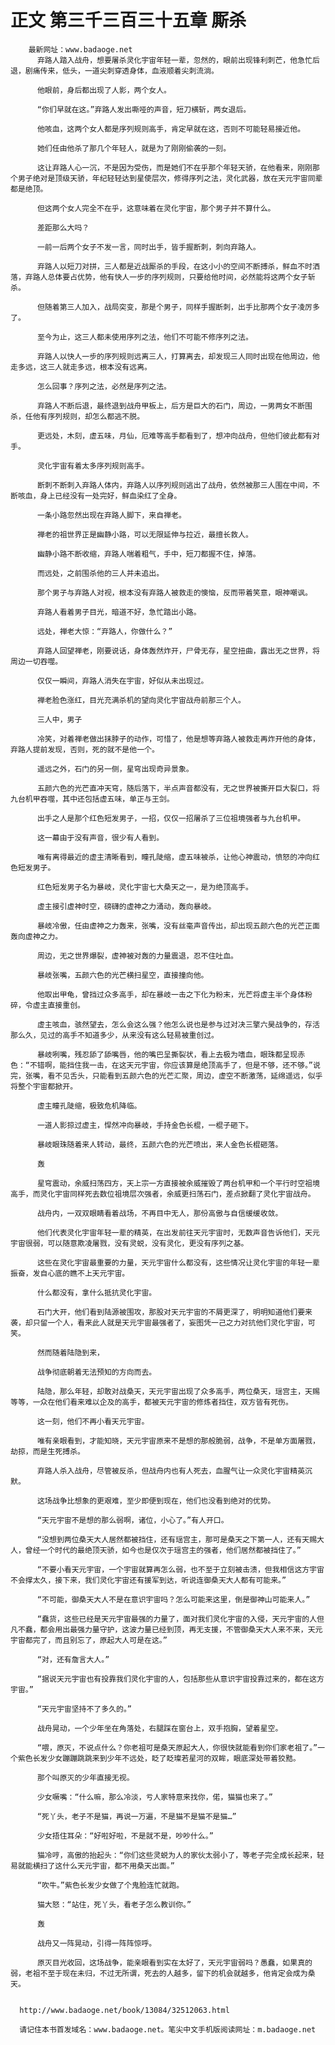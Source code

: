 # 正文 第三千三百三十五章 厮杀
        最新网址：www.badaoge.net
          弃路人踏入战舟，想要屠杀灵化宇宙年轻一辈，忽然的，眼前出现锋利刺芒，他急忙后退，剧痛传来，低头，一道尖刺穿透身体，血液顺着尖刺流淌。
      
          他眼前，身后都出现了人影，两个女人。
      
          “你们早就在这。”弃路人发出嘶哑的声音，短刀横斩，两女退后。
      
          他咳血，这两个女人都是序列规则高手，肯定早就在这，否则不可能轻易接近他。
      
          她们任由他杀了那几个年轻人，就是为了刚刚偷袭的一刻。
      
          这让弃路人心一沉，不是因为受伤，而是她们不在乎那个年轻天骄，在他看来，刚刚那个男子绝对是顶级天骄，年纪轻轻达到星使层次，修得序列之法，灵化武器，放在天元宇宙同辈都是绝顶。
      
          但这两个女人完全不在乎，这意味着在灵化宇宙，那个男子并不算什么。
      
          差距那么大吗？
      
          一前一后两个女子不发一言，同时出手，皆手握断刺，刺向弃路人。
      
          弃路人以短刀对拼，三人都是近战厮杀的手段，在这小小的空间不断搏杀，鲜血不时洒落，弃路人总体要占优势，他有快人一步的序列规则，只要给他时间，必然能将这两个女子斩杀。
      
          但随着第三人加入，战局突变，那是个男子，同样手握断刺，出手比那两个女子凌厉多了。
      
          至今为止，这三人都未使用序列之法，他们不可能不修序列之法。
      
          弃路人以快人一步的序列规则远离三人，打算离去，却发现三人同时出现在他周边，他走多远，这三人就走多远，根本没有远离。
      
          怎么回事？序列之法，必然是序列之法。
      
          弃路人不断后退，最终退到战舟甲板上，后方是巨大的石门，周边，一男两女不断围杀，任他有序列规则，却怎么都逃不脱。
      
          更远处，木刻，虚五味，月仙，厄难等高手都看到了，想冲向战舟，但他们彼此都有对手。
      
          灵化宇宙有着太多序列规则高手。
      
          断刺不断刺入弃路人体内，弃路人以序列规则逃出了战舟，依然被那三人围在中间，不断咳血，身上已经没有一处完好，鲜血染红了全身。
      
          一条小路忽然出现在弃路人脚下，来自禅老。
      
          禅老的祖世界正是幽静小路，可以无限延伸与拉近，最擅长救人。
      
          幽静小路不断收缩，弃路人喘着粗气，手中，短刀都握不住，掉落。
      
          而远处，之前围杀他的三人并未追出。
      
          那个男子与弃路人对视，根本没有弃路人被救走的懊恼，反而带着笑意，眼神嘲讽。
      
          弃路人看着男子目光，暗道不好，急忙踏出小路。
      
          远处，禅老大惊：“弃路人，你做什么？”
      
          弃路人回望禅老，刚要说话，身体轰然炸开，尸骨无存，星空扭曲，露出无之世界，将周边一切吞噬。
      
          仅仅一瞬间，弃路人消失在宇宙，好似从未出现过。
      
          禅老脸色涨红，目光充满杀机的望向灵化宇宙战舟前那三个人。
      
          三人中，男子
      
          冷笑，对着禅老做出抹脖子的动作，可惜了，他是想等弃路人被救走再炸开他的身体，弃路人提前发现，否则，死的就不是他一个。
      
          遥远之外，石门的另一侧，星穹出现奇异景象。
      
          五颜六色的光芒直冲天穹，随后落下，半点声音都没有，无之世界被撕开巨大裂口，将九台机甲吞噬，其中还包括虚五味，单正与王剑。
      
          出手之人是那个红色短发男子，一招，仅仅一招屠杀了三位祖境强者与九台机甲。
      
          这一幕由于没有声音，很少有人看到。
      
          唯有离得最近的虚主清晰看到，瞳孔陡缩，虚五味被杀，让他心神震动，愤怒的冲向红色短发男子。
      
          红色短发男子名为暴岐，灵化宇宙七大桑天之一，是为绝顶高手。
      
          虚主接引虚神时空，磅礴的虚神之力涌动，轰向暴岐。
      
          暴岐冷傲，任由虚神之力轰来，张嘴，没有丝毫声音传出，却出现五颜六色的光芒正面轰向虚神之力。
      
          周边，无之世界爆裂，虚神被对轰的力量震退，忍不住吐血。
      
          暴岐张嘴，五颜六色的光芒横扫星空，直接撞向他。
      
          他取出甲龟，曾挡过众多高手，却在暴岐一击之下化为粉末，光芒将虚主半个身体粉碎，令虚主直接重创。
      
          虚主咳血，骇然望去，怎么会这么强？他怎么说也是参与过对决三擎六昊战争的，存活那么久，见过的高手不知道多少，从来没有这么轻易被重创过。
      
          暴岐咧嘴，残忍舔了舔嘴唇，他的嘴巴呈撕裂状，看上去极为嗜血，眼珠都呈现赤色：“不错啊，能挡住我一击，在这天元宇宙，你应该算是绝顶高手了，但是不够，还不够。”说完，张嘴，看不见舌头，只能看到五颜六色的光芒汇聚，周边，虚空不断激荡，延绵遥远，似乎将整个宇宙都掀开。
      
          虚主瞳孔陡缩，极致危机降临。
      
          一道人影掠过虚主，悍然冲向暴岐，手持金色长棍，一棍子砸下。
      
          暴岐眼珠随着来人转动，最终，五颜六色的光芒喷出，来人金色长棍砸落。
      
          轰
      
          星穹震动，余威扫荡四方，天上宗一方直接被余威摧毁了两台机甲和一个平行时空祖境高手，而灵化宇宙同样死去数位祖境层次强者，余威更扫荡石门，差点掀翻了灵化宇宙战舟。
      
          战舟内，一双双眼睛看着战场，不再目中无人，那份高傲与自信缓缓收敛。
      
          他们代表灵化宇宙年轻一辈的精英，在出发前往天元宇宙时，无数声音告诉他们，天元宇宙很弱，可以随意欺凌屠戮，没有灵蜕，没有灵化，更没有序列之基。
      
          这些在灵化宇宙最重要的力量，天元宇宙什么都没有，这些情况让灵化宇宙的年轻一辈振奋，发自心底的瞧不上天元宇宙。
      
          什么都没有，拿什么抵抗灵化宇宙。
      
          石门大开，他们看到陆源被围攻，那股对天元宇宙的不屑更深了，明明知道他们要来袭，却只留一个人，看来此人就是天元宇宙最强者了，妄图凭一己之力对抗他们灵化宇宙，可笑。
      
          然而随着陆隐到来，
      
          战争彻底朝着无法预知的方向而去。
      
          陆隐，那么年轻，却敢对战桑天，天元宇宙出现了众多高手，两位桑天，瑶宫主，天赐等等，一众在他们看来难以企及的高手，都被天元宇宙的修炼者挡住，双方皆有死伤。
      
          这一刻，他们不再小看天元宇宙。
      
          唯有亲眼看到，才能知晓，天元宇宙原来不是想的那般脆弱，战争，不是单方面屠戮，劫掠，而是生死搏杀。
      
          弃路人杀入战舟，尽管被反杀，但战舟内也有人死去，血腥气让一众灵化宇宙精英沉默。
      
          这场战争比想象的更艰难，至少即便到现在，他们也没看到绝对的优势。
      
          “天元宇宙不是想的那么弱啊，诸位，小心了。”有人开口。
      
          “没想到两位桑天大人居然都被挡住，还有瑶宫主，那可是桑天之下第一人，还有天赐大人，曾经一个时代的最绝顶天骄，如今也是仅次于瑶宫主的强者，他们居然都被挡住了。”
      
          “不要小看天元宇宙，一个宇宙就算再怎么弱，也不至于立刻被击溃，但我相信这方宇宙不会撑太久，接下来，我们灵化宇宙还有援军到达，听说连御桑天大人都有可能来。”
      
          “不可能，御桑天大人不是在意识宇宙吗？怎么可能来这里，倒是御神山可能来人。”
      
          “蠢货，这些已经是天元宇宙最强的力量了，面对我们灵化宇宙的入侵，天元宇宙的人但凡不蠢，都会用出最强力量守护，这波力量已经到顶，再无支援，不管御桑天大人来不来，天元宇宙都完了，而且别忘了，原起大人可是在这。”
      
          “对，还有詹言大人。”
      
          “据说天元宇宙也有投靠我们灵化宇宙的人，包括那些从意识宇宙投靠过来的，都在这方宇宙。”
      
          “天元宇宙坚持不了多久的。”
      
          战舟晃动，一个少年坐在角落处，右腿踩在窗台上，双手抱胸，望着星空。
      
          “喂，原灭，不说点什么？你老祖可是桑天原起大人，你很快就能看到你们家老祖了。”一个紫色长发少女蹦蹦跳跳来到少年不远处，眨了眨璨若星河的双眸，眼底深处带着狡黠。
      
          那个叫原灭的少年直接无视。
      
          少女噘嘴：“什么嘛，那么冷淡，亏人家特意来找你，偌，猫猫也来了。”
      
          “死丫头，老子不是猫，再说一万遍，不是猫不是猫不是猫…”
      
          少女捂住耳朵：“好啦好啦，不是就不是，吵吵什么。”
      
          猫冷哼，高傲的抬起头：“你们这些灵蜕为人的家伙太弱小了，等老子完全成长起来，轻易就能横扫了这什么天元宇宙，都不用桑天出面。”
      
          “吹牛。”紫色长发少女做了个鬼脸连忙就跑。
      
          猫大怒：“站住，死丫头，看老子怎么教训你。”
      
          轰
      
          战舟又一阵晃动，引得一阵阵惊呼。
      
          原灭目光收回，这场战争，能亲眼看到实在太好了，天元宇宙弱吗？愚蠢，如果真的弱，老祖不至于现在未归，不过无所谓，死去的人越多，留下的机会就越多，他肯定会成为桑天。
      
      
      http://www.badaoge.net/book/13084/32512063.html
      
      请记住本书首发域名：www.badaoge.net。笔尖中文手机版阅读网址：m.badaoge.net